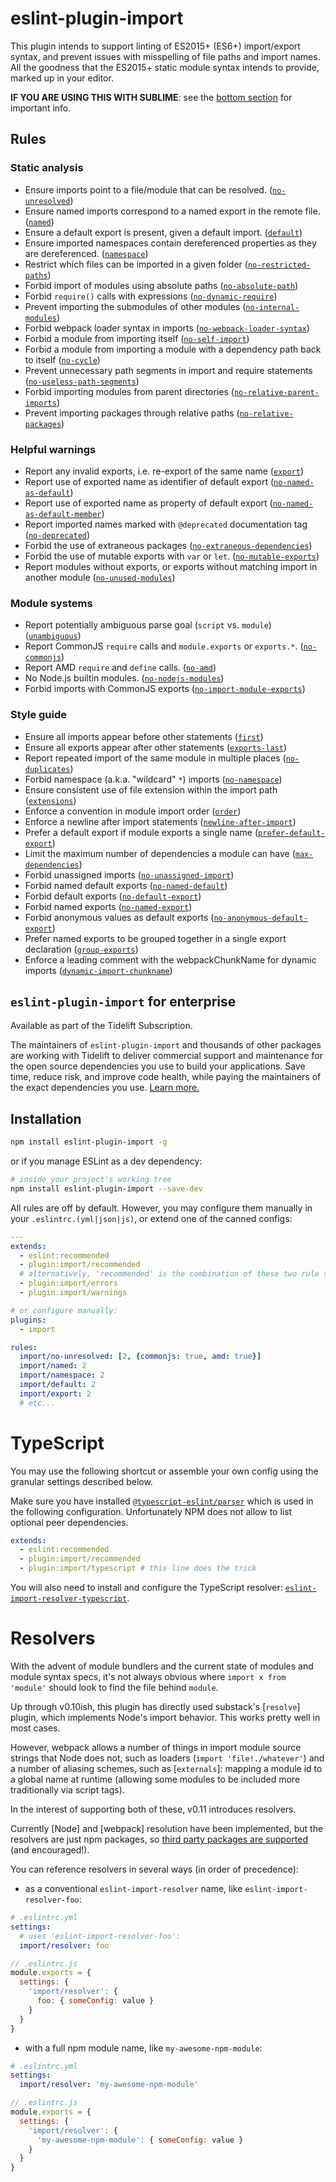 # eslint-plugin-import

This plugin intends to support linting of ES2015+ (ES6+) import/export syntax, and prevent issues with misspelling of file paths and import names. All the goodness that the ES2015+ static module syntax intends to provide, marked up in your editor.

**IF YOU ARE USING THIS WITH SUBLIME**: see the [bottom section](#sublimelinter-eslint) for important info.

## Rules

### Static analysis

* Ensure imports point to a file/module that can be resolved. ([`no-unresolved`])
* Ensure named imports correspond to a named export in the remote file. ([`named`])
* Ensure a default export is present, given a default import. ([`default`])
* Ensure imported namespaces contain dereferenced properties as they are dereferenced. ([`namespace`])
* Restrict which files can be imported in a given folder ([`no-restricted-paths`])
* Forbid import of modules using absolute paths ([`no-absolute-path`])
* Forbid `require()` calls with expressions ([`no-dynamic-require`])
* Prevent importing the submodules of other modules ([`no-internal-modules`])
* Forbid webpack loader syntax in imports ([`no-webpack-loader-syntax`])
* Forbid a module from importing itself ([`no-self-import`])
* Forbid a module from importing a module with a dependency path back to itself ([`no-cycle`])
* Prevent unnecessary path segments in import and require statements ([`no-useless-path-segments`])
* Forbid importing modules from parent directories ([`no-relative-parent-imports`])
* Prevent importing packages through relative paths ([`no-relative-packages`])

[`no-unresolved`]: ./docs/rules/no-unresolved.md
[`named`]: ./docs/rules/named.md
[`default`]: ./docs/rules/default.md
[`namespace`]: ./docs/rules/namespace.md
[`no-restricted-paths`]: ./docs/rules/no-restricted-paths.md
[`no-absolute-path`]: ./docs/rules/no-absolute-path.md
[`no-dynamic-require`]: ./docs/rules/no-dynamic-require.md
[`no-internal-modules`]: ./docs/rules/no-internal-modules.md
[`no-webpack-loader-syntax`]: ./docs/rules/no-webpack-loader-syntax.md
[`no-self-import`]: ./docs/rules/no-self-import.md
[`no-cycle`]: ./docs/rules/no-cycle.md
[`no-useless-path-segments`]: ./docs/rules/no-useless-path-segments.md
[`no-relative-parent-imports`]: ./docs/rules/no-relative-parent-imports.md
[`no-relative-packages`]: ./docs/rules/no-relative-packages.md

### Helpful warnings


* Report any invalid exports, i.e. re-export of the same name ([`export`])
* Report use of exported name as identifier of default export ([`no-named-as-default`])
* Report use of exported name as property of default export ([`no-named-as-default-member`])
* Report imported names marked with `@deprecated` documentation tag ([`no-deprecated`])
* Forbid the use of extraneous packages ([`no-extraneous-dependencies`])
* Forbid the use of mutable exports with `var` or `let`. ([`no-mutable-exports`])
* Report modules without exports, or exports without matching import in another module ([`no-unused-modules`])

[`export`]: ./docs/rules/export.md
[`no-named-as-default`]: ./docs/rules/no-named-as-default.md
[`no-named-as-default-member`]: ./docs/rules/no-named-as-default-member.md
[`no-deprecated`]: ./docs/rules/no-deprecated.md
[`no-extraneous-dependencies`]: ./docs/rules/no-extraneous-dependencies.md
[`no-mutable-exports`]: ./docs/rules/no-mutable-exports.md
[`no-unused-modules`]: ./docs/rules/no-unused-modules.md

### Module systems

* Report potentially ambiguous parse goal (`script` vs. `module`) ([`unambiguous`])
* Report CommonJS `require` calls and `module.exports` or `exports.*`. ([`no-commonjs`])
* Report AMD `require` and `define` calls. ([`no-amd`])
* No Node.js builtin modules. ([`no-nodejs-modules`])
* Forbid imports with CommonJS exports ([`no-import-module-exports`])

[`unambiguous`]: ./docs/rules/unambiguous.md
[`no-commonjs`]: ./docs/rules/no-commonjs.md
[`no-amd`]: ./docs/rules/no-amd.md
[`no-nodejs-modules`]: ./docs/rules/no-nodejs-modules.md
[`no-import-module-exports`]: ./docs/rules/no-import-module-exports.md


### Style guide

* Ensure all imports appear before other statements ([`first`])
* Ensure all exports appear after other statements ([`exports-last`])
* Report repeated import of the same module in multiple places ([`no-duplicates`])
* Forbid namespace (a.k.a. "wildcard" `*`) imports ([`no-namespace`])
* Ensure consistent use of file extension within the import path ([`extensions`])
* Enforce a convention in module import order ([`order`])
* Enforce a newline after import statements ([`newline-after-import`])
* Prefer a default export if module exports a single name ([`prefer-default-export`])
* Limit the maximum number of dependencies a module can have ([`max-dependencies`])
* Forbid unassigned imports ([`no-unassigned-import`])
* Forbid named default exports ([`no-named-default`])
* Forbid default exports ([`no-default-export`])
* Forbid named exports ([`no-named-export`])
* Forbid anonymous values as default exports ([`no-anonymous-default-export`])
* Prefer named exports to be grouped together in a single export declaration ([`group-exports`])
* Enforce a leading comment with the webpackChunkName for dynamic imports ([`dynamic-import-chunkname`])

[`first`]: ./docs/rules/first.md
[`exports-last`]: ./docs/rules/exports-last.md
[`no-duplicates`]: ./docs/rules/no-duplicates.md
[`no-namespace`]: ./docs/rules/no-namespace.md
[`extensions`]: ./docs/rules/extensions.md
[`order`]: ./docs/rules/order.md
[`newline-after-import`]: ./docs/rules/newline-after-import.md
[`prefer-default-export`]: ./docs/rules/prefer-default-export.md
[`max-dependencies`]: ./docs/rules/max-dependencies.md
[`no-unassigned-import`]: ./docs/rules/no-unassigned-import.md
[`no-named-default`]: ./docs/rules/no-named-default.md
[`no-anonymous-default-export`]: ./docs/rules/no-anonymous-default-export.md
[`group-exports`]: ./docs/rules/group-exports.md
[`no-default-export`]: ./docs/rules/no-default-export.md
[`no-named-export`]: ./docs/rules/no-named-export.md
[`dynamic-import-chunkname`]: ./docs/rules/dynamic-import-chunkname.md

## `eslint-plugin-import` for enterprise

Available as part of the Tidelift Subscription.

The maintainers of `eslint-plugin-import` and thousands of other packages are working with Tidelift to deliver commercial support and maintenance for the open source dependencies you use to build your applications. Save time, reduce risk, and improve code health, while paying the maintainers of the exact dependencies you use. [Learn more.](https://tidelift.com/subscription/pkg/npm-eslint-plugin-import?utm_source=npm-eslint-plugin-import&utm_medium=referral&utm_campaign=enterprise&utm_term=repo)

## Installation

```sh
npm install eslint-plugin-import -g
```

or if you manage ESLint as a dev dependency:

```sh
# inside your project's working tree
npm install eslint-plugin-import --save-dev
```

All rules are off by default. However, you may configure them manually
in your `.eslintrc.(yml|json|js)`, or extend one of the canned configs:

```yaml
---
extends:
  - eslint:recommended
  - plugin:import/recommended
  # alternatively, 'recommended' is the combination of these two rule sets:
  - plugin:import/errors
  - plugin:import/warnings

# or configure manually:
plugins:
  - import

rules:
  import/no-unresolved: [2, {commonjs: true, amd: true}]
  import/named: 2
  import/namespace: 2
  import/default: 2
  import/export: 2
  # etc...
```

# TypeScript

You may use the following shortcut or assemble your own config using the granular settings described below.

Make sure you have installed [`@typescript-eslint/parser`] which is used in the following configuration. Unfortunately NPM does not allow to list optional peer dependencies.

```yaml
extends:
  - eslint:recommended
  - plugin:import/recommended
  - plugin:import/typescript # this line does the trick
```

[`@typescript-eslint/parser`]: https://github.com/typescript-eslint/typescript-eslint/tree/HEAD/packages/parser

You will also need to install and configure the TypeScript resolver:
[`eslint-import-resolver-typescript`](https://github.com/alexgorbatchev/eslint-import-resolver-typescript).

# Resolvers

With the advent of module bundlers and the current state of modules and module
syntax specs, it's not always obvious where `import x from 'module'` should look
to find the file behind `module`.

Up through v0.10ish, this plugin has directly used substack's [`resolve`] plugin,
which implements Node's import behavior. This works pretty well in most cases.

However, webpack allows a number of things in import module source strings that
Node does not, such as loaders (`import 'file!./whatever'`) and a number of
aliasing schemes, such as [`externals`]: mapping a module id to a global name at
runtime (allowing some modules to be included more traditionally via script tags).

In the interest of supporting both of these, v0.11 introduces resolvers.

Currently [Node] and [webpack] resolution have been implemented, but the
resolvers are just npm packages, so [third party packages are supported](https://github.com/import-js/eslint-plugin-import/wiki/Resolvers) (and encouraged!).

You can reference resolvers in several ways (in order of precedence):

- as a conventional `eslint-import-resolver` name, like `eslint-import-resolver-foo`:

```yaml
# .eslintrc.yml
settings:
  # uses 'eslint-import-resolver-foo':
  import/resolver: foo
```
```js
// .eslintrc.js
module.exports = {
  settings: {
    'import/resolver': {
      foo: { someConfig: value }
    }
  }
}
```

- with a full npm module name, like `my-awesome-npm-module`:

```yaml
# .eslintrc.yml
settings:
  import/resolver: 'my-awesome-npm-module'
```
```js
// .eslintrc.js
module.exports = {
  settings: {
    'import/resolver': {
      'my-awesome-npm-module': { someConfig: value }
    }
  }
}
```